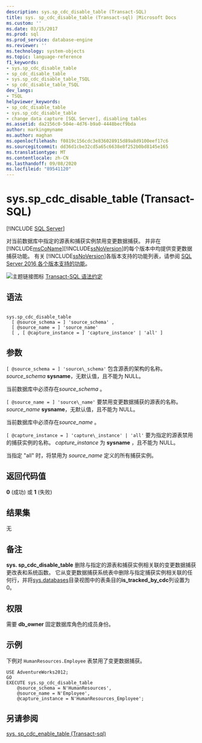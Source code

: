 ```yaml
---
description: sys.sp_cdc_disable_table (Transact-SQL)
title: sys. sp_cdc_disable_table (Transact-sql) |Microsoft Docs
ms.custom: ''
ms.date: 03/15/2017
ms.prod: sql
ms.prod_service: database-engine
ms.reviewer: ''
ms.technology: system-objects
ms.topic: language-reference
f1_keywords:
- sys.sp_cdc_disable_table
- sp_cdc_disable_table
- sys.sp_cdc_disable_table_TSQL
- sp_cdc_disable_table_TSQL
dev_langs:
- TSQL
helpviewer_keywords:
- sp_cdc_disable_table
- sys.sp_cdc_disable_table
- change data capture [SQL Server], disabling tables
ms.assetid: da2156c0-504e-4d76-b9a0-4448becf9bda
author: markingmyname
ms.author: maghan
ms.openlocfilehash: f0819c156cdc3e836028915d89a8d9100eef17c6
ms.sourcegitcommit: dd36d1cbe32cd5a65c6638e8f252b0bd8145e165
ms.translationtype: MT
ms.contentlocale: zh-CN
ms.lasthandoff: 09/08/2020
ms.locfileid: "89541120"
---
```

# <a name="syssp_cdc_disable_table-transact-sql"></a>sys.sp_cdc_disable_table (Transact-SQL)
[!INCLUDE [SQL Server](../../includes/applies-to-version/sqlserver.md)]

  对当前数据库中指定的源表和捕获实例禁用变更数据捕获。 并非在 [!INCLUDE[msCoName](../../includes/msconame-md.md)][!INCLUDE[ssNoVersion](../../includes/ssnoversion-md.md)]的每个版本中均提供变更数据捕获功能。 有关 [!INCLUDE[ssNoVersion](../../includes/ssnoversion-md.md)]各版本支持的功能列表，请参阅 [SQL Server 2016 各个版本支持的功能](~/sql-server/editions-and-supported-features-for-sql-server-2016.md)。  
  
 ![主题链接图标](../../database-engine/configure-windows/media/topic-link.gif "“主题链接”图标") [Transact-SQL 语法约定](../../t-sql/language-elements/transact-sql-syntax-conventions-transact-sql.md)  
  
## <a name="syntax"></a>语法  
  
```  
  
sys.sp_cdc_disable_table   
  [ @source_schema = ] 'source_schema' ,   
  [ @source_name = ] 'source_name'  
  [ , [ @capture_instance = ] 'capture_instance' | 'all' ]  
```  
  
## <a name="arguments"></a>参数  
`[ @source_schema = ] 'source\_schema'` 包含源表的架构的名称。 *source_schema* **sysname**，无默认值，且不能为 NULL。  
  
 当前数据库中必须存在*source_schema* 。  
  
`[ @source_name = ] 'source\_name'` 要禁用变更数据捕获的源表的名称。 *source_name* **sysname**，无默认值，且不能为 NULL。  
  
 当前数据库中必须存在*source_name* 。  
  
`[ @capture_instance = ] 'capture\_instance' | 'all'` 要为指定的源表禁用的捕获实例的名称。 *capture_instance* 为 **sysname** ，且不能为 NULL。  
  
 当指定 "all" 时，将禁用为 *source_name* 定义的所有捕获实例。  
  
## <a name="return-code-values"></a>返回代码值  
 **0** (成功) 或 **1** (失败)   
  
## <a name="result-sets"></a>结果集  
 无  
  
## <a name="remarks"></a>备注  
 **sys. sp_cdc_disable_table** 删除与指定的源表和捕获实例相关联的变更数据捕获更改表和系统函数。 它从变更数据捕获系统表中删除与指定捕获实例相关联的任何行，并将[sys.databases](../../relational-databases/system-catalog-views/sys-tables-transact-sql.md)目录视图中的表条目的**is_tracked_by_cdc**列设置为0。  
  
## <a name="permissions"></a>权限  
 需要 **db_owner** 固定数据库角色的成员身份。  
  
## <a name="examples"></a>示例  
 下例对 `HumanResources.Employee` 表禁用了变更数据捕获。  
  
```  
USE AdventureWorks2012;  
GO  
EXECUTE sys.sp_cdc_disable_table   
    @source_schema = N'HumanResources',   
    @source_name = N'Employee',  
    @capture_instance = N'HumanResources_Employee';  
```  
  
## <a name="see-also"></a>另请参阅  
 [sys. sp_cdc_enable_table &#40;Transact-sql&#41;](../../relational-databases/system-stored-procedures/sys-sp-cdc-enable-table-transact-sql.md)  
  
  
